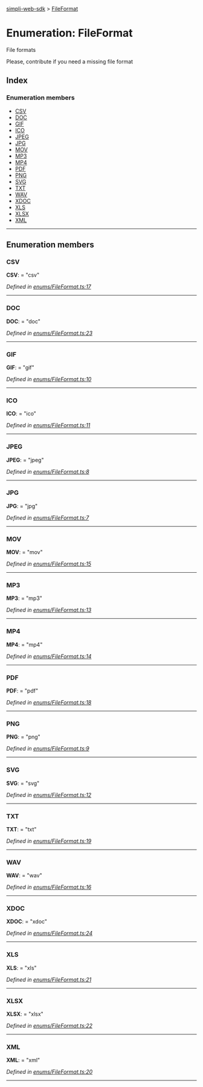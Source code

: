 [simpli-web-sdk](../README.md) > [FileFormat](../enums/fileformat.md)

# Enumeration: FileFormat

File formats

Please, contribute if you need a missing file format

## Index

### Enumeration members

* [CSV](fileformat.md#csv)
* [DOC](fileformat.md#doc)
* [GIF](fileformat.md#gif)
* [ICO](fileformat.md#ico)
* [JPEG](fileformat.md#jpeg)
* [JPG](fileformat.md#jpg)
* [MOV](fileformat.md#mov)
* [MP3](fileformat.md#mp3)
* [MP4](fileformat.md#mp4)
* [PDF](fileformat.md#pdf)
* [PNG](fileformat.md#png)
* [SVG](fileformat.md#svg)
* [TXT](fileformat.md#txt)
* [WAV](fileformat.md#wav)
* [XDOC](fileformat.md#xdoc)
* [XLS](fileformat.md#xls)
* [XLSX](fileformat.md#xlsx)
* [XML](fileformat.md#xml)

---

## Enumeration members

<a id="csv"></a>

###  CSV

**CSV**:  = "csv"

*Defined in [enums/FileFormat.ts:17](https://github.com/simplitech/simpli-web-sdk/blob/4ed922b/src/enums/FileFormat.ts#L17)*

___
<a id="doc"></a>

###  DOC

**DOC**:  = "doc"

*Defined in [enums/FileFormat.ts:23](https://github.com/simplitech/simpli-web-sdk/blob/4ed922b/src/enums/FileFormat.ts#L23)*

___
<a id="gif"></a>

###  GIF

**GIF**:  = "gif"

*Defined in [enums/FileFormat.ts:10](https://github.com/simplitech/simpli-web-sdk/blob/4ed922b/src/enums/FileFormat.ts#L10)*

___
<a id="ico"></a>

###  ICO

**ICO**:  = "ico"

*Defined in [enums/FileFormat.ts:11](https://github.com/simplitech/simpli-web-sdk/blob/4ed922b/src/enums/FileFormat.ts#L11)*

___
<a id="jpeg"></a>

###  JPEG

**JPEG**:  = "jpeg"

*Defined in [enums/FileFormat.ts:8](https://github.com/simplitech/simpli-web-sdk/blob/4ed922b/src/enums/FileFormat.ts#L8)*

___
<a id="jpg"></a>

###  JPG

**JPG**:  = "jpg"

*Defined in [enums/FileFormat.ts:7](https://github.com/simplitech/simpli-web-sdk/blob/4ed922b/src/enums/FileFormat.ts#L7)*

___
<a id="mov"></a>

###  MOV

**MOV**:  = "mov"

*Defined in [enums/FileFormat.ts:15](https://github.com/simplitech/simpli-web-sdk/blob/4ed922b/src/enums/FileFormat.ts#L15)*

___
<a id="mp3"></a>

###  MP3

**MP3**:  = "mp3"

*Defined in [enums/FileFormat.ts:13](https://github.com/simplitech/simpli-web-sdk/blob/4ed922b/src/enums/FileFormat.ts#L13)*

___
<a id="mp4"></a>

###  MP4

**MP4**:  = "mp4"

*Defined in [enums/FileFormat.ts:14](https://github.com/simplitech/simpli-web-sdk/blob/4ed922b/src/enums/FileFormat.ts#L14)*

___
<a id="pdf"></a>

###  PDF

**PDF**:  = "pdf"

*Defined in [enums/FileFormat.ts:18](https://github.com/simplitech/simpli-web-sdk/blob/4ed922b/src/enums/FileFormat.ts#L18)*

___
<a id="png"></a>

###  PNG

**PNG**:  = "png"

*Defined in [enums/FileFormat.ts:9](https://github.com/simplitech/simpli-web-sdk/blob/4ed922b/src/enums/FileFormat.ts#L9)*

___
<a id="svg"></a>

###  SVG

**SVG**:  = "svg"

*Defined in [enums/FileFormat.ts:12](https://github.com/simplitech/simpli-web-sdk/blob/4ed922b/src/enums/FileFormat.ts#L12)*

___
<a id="txt"></a>

###  TXT

**TXT**:  = "txt"

*Defined in [enums/FileFormat.ts:19](https://github.com/simplitech/simpli-web-sdk/blob/4ed922b/src/enums/FileFormat.ts#L19)*

___
<a id="wav"></a>

###  WAV

**WAV**:  = "wav"

*Defined in [enums/FileFormat.ts:16](https://github.com/simplitech/simpli-web-sdk/blob/4ed922b/src/enums/FileFormat.ts#L16)*

___
<a id="xdoc"></a>

###  XDOC

**XDOC**:  = "xdoc"

*Defined in [enums/FileFormat.ts:24](https://github.com/simplitech/simpli-web-sdk/blob/4ed922b/src/enums/FileFormat.ts#L24)*

___
<a id="xls"></a>

###  XLS

**XLS**:  = "xls"

*Defined in [enums/FileFormat.ts:21](https://github.com/simplitech/simpli-web-sdk/blob/4ed922b/src/enums/FileFormat.ts#L21)*

___
<a id="xlsx"></a>

###  XLSX

**XLSX**:  = "xlsx"

*Defined in [enums/FileFormat.ts:22](https://github.com/simplitech/simpli-web-sdk/blob/4ed922b/src/enums/FileFormat.ts#L22)*

___
<a id="xml"></a>

###  XML

**XML**:  = "xml"

*Defined in [enums/FileFormat.ts:20](https://github.com/simplitech/simpli-web-sdk/blob/4ed922b/src/enums/FileFormat.ts#L20)*

___

